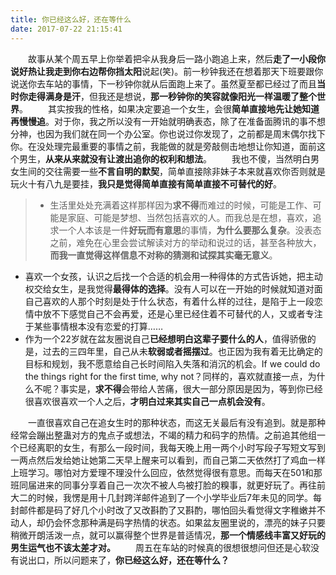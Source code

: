 ```yaml
---
title: 你已经这么好，还在等什么
date: 2017-07-22 21:15:41
---
```


　　故事从某个周五早上你举着把伞从我身后一路小跑追上来，然后**走了一小段你说好热让我走到你右边帮你挡太阳**说起(笑)。前一秒钟我还在想着那天下班要跟你说送你去车站的事情，下一秒钟你就从后面跑上来了。虽然夏至都已经过了而且**当时你走得满身是汗**，但我还是想说，**那一秒钟你的笑容就像阳光一样温暖了整个世界**。
　　其实按我的性格，如果决定要追一个女生，会很**简单直接地先让她知道再慢慢追**。对于你，我之所以没有一开始就明确表态，除了在准备面腾讯的事不想分神，也因为我们就在同一个办公室。你也说过你发现了，之前都是周末偶尔找下你。在没处理完最重要的事情之前，我能做的就是旁敲侧击地想让你知道，面前这个男生，**从来从来就没有让渡出追你的权利和想法**。
　　我也不傻，当然明白男女生间的交往需要一些**不言自明的默契**，简单直接除非妹子本来就喜欢你否则就是玩火十有八九是要挂，**我只是觉得简单直接有简单直接不可替代的好**。
> * 生活里处处充满着这样那样因为**求不得**而难过的时候，可能是工作、可能是家庭、可能是梦想、当然包括喜欢的人。而我总是在想，喜欢，追求一个人本该是一件**好玩而有意思**的事情，**为什么要那么复杂**。没表态之前，难免在心里会尝试解读对方的举动和说过的话，甚至各种放大，**而我一直觉得这样信息不对称的猜测和试探其实毫无意义**。
* 喜欢一个女孩，认识之后找一个合适的机会用一种得体的方式告诉她，把主动权交给女生，是我觉得**最得体的选择**。没有人可以在一开始的时候就知道对面自己喜欢的人那个时刻是处于什么状态，有着什么样的过往，是陷于上一段恋情中放不下感觉自己不会再爱，还是心里已经住着不可替代的人，又或者专注于某些事情根本没有恋爱的打算……
* 作为一个22岁就在盆友圈说自己**已经想明白这辈子要什么的人**，值得骄傲的是，过去的三四年里，自己从未**软弱或者摇摆过**。也正因为我有着无比确定的目标和规划，我不愿意给自己长时间陷入失落和消沉的机会。If we could do the things right for the first time, why not？同样的，喜欢就直接一点，为什么不呢？事实是，**求不得**会带给人苦痛，很大一部分原因是因为，等到你已经很喜欢很喜欢一个人之后，**才明白过来其实自己一点机会没有**。

　　一直很喜欢自己在追女生时的那种状态，而这无关最后有没有追到。就是那种经常会蹦出整蛊对方的鬼点子或想法，不竭的精力和码字的热情。之前追其他组一个已经离职的女生，有那么一段时间，我每天晚上用一两个小时写段子写短文写到一两点然后发给她让她第二天早上醒来可以看到，而自己第二天依然打了鸡血一样上班学习。哪怕对方爱理不理没什么回应，依然觉得很有意思。而每天在501和那班同届进来的同事分享着自己一次次不被人鸟被打脸的糗事，就更好玩了。再往前大二的时候，我愣是用十几封跨洋邮件追到了一个小学毕业后7年未见的同学。每封邮件都是码了好几个小时改了又改斟酌了又斟酌，哪怕回头看觉得文字稚嫩并不动人，却仍会怀念那种满是码字热情的状态。如果盆友圈里说的，漂亮的妹子只要稍微开朗活泼一点，就可以赢得整个世界是普适情况，**那一个情感线丰富又好玩的男生运气也不该太差才对。**
　　周五在车站的时候真的很想很想问但还是心软没有说出口，所以问题来了，**你已经这么好，还在等什么？**
